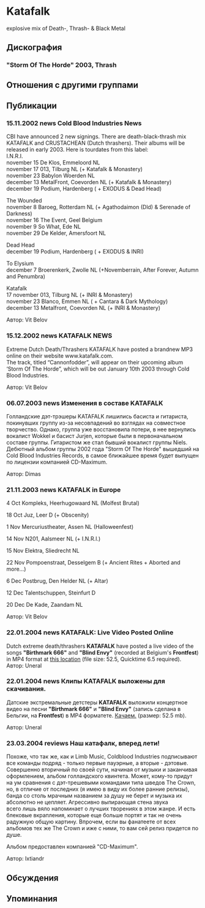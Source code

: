 # Katafalk

explosive mix of Death-, Thrash- & Black Metal

## Дискография

### "Storm Of The Horde" 2003, Thrash




## Отношения с другими группами


## Публикации

### 15.11.2002 news Cold Blood Industries News

<p>CBI have announced 2 new signings. There are death-black-thrash mix KATAFALK and CRUSTACHEAN (Dutch thrashers). Their albums will be released in early 2003. Here is tourdates from this label: <BR> I.N.R.I. <BR> november 15 De Klos, Emmeloord NL <BR> november 17 013, Tilburg NL (+ Katafalk & Monastery) <BR> november 23 Babylon Woerden NL <BR> december 13 MetalFront, Coevorden NL (+ Katafalk & Monastery) <BR> december 19 Podium, Hardenberg ( + EXODUS & Dead Head)</p>
<P> The Wounded <BR> november 8 Baroeg, Rotterdam NL (+ Agathodaimon (Dld) & Serenade of Darkness) <BR> november 16 The Event, Geel Belgium <BR> november 9 So What, Ede NL <BR> november 29 De Kelder, Amersfoort NL</>
<P> Dead Head <BR> december 19 Podium, Hardenberg ( + EXODUS & INRI)</>
<P> To Elysium <BR> december 7 Broerenkerk, Zwolle NL (+Novemberrain, After Forever, Autumn and Penumbra)</>
<P> Katafalk <BR> 17 november 013, Tilburg NL (+ INRI & Monastery) <BR> november 23 Blanco, Emmen NL ( + Cantara & Dark Mythology) <BR> december 13 Metalfront, Coevorden NL (+ INRI & Monastery)</>

Автор: Vit Belov

### 15.12.2002 news KATAFALK NEWS

<p>Extreme Dutch Death/Thrashers KATAFALK have posted a brandnew MP3 online on their website www.katafalk.com. <BR> The track, titled “Cannonfodder”, will appear on their upcoming album ‘Storm Of The Horde”, which will be out January 10th 2003 through Cold Blood Industries.</p>

Автор: Vit Belov

### 06.07.2003 news Изменения в составе KATAFALK

<p>Голландские дэт-трэшеры KATAFALK лишились басиста и гитариста, покинувших группу из-за несовпадений во взглядах на совместное творчество. Однако, группа уже восстановила потери, в нее вернулись вокалист Wokkel и басист Jurjen, которые были в первоначальном составе группы. Гитаристом же стал бывший вокалист группы Niels. Дебютный альбом группы 2002 года "Storm Of The Horde" вышедший на Cold Blood Industries Records, в самое ближайшее время будет выпущен по лицензии компанией CD-Maximum.</p>

Автор: Dimas

### 21.11.2003 news KATAFALK in Europe

<P align="left">4 Oct Kompleks, Heerhugowaard NL (Molfest Brutal)</P>
<P align="left"><SPAN lang=EN-GB>18 Oct Juz, Leer D (+ Obscenity)</SPAN></P>
<P align="left"><SPAN lang=EN-GB>1 Nov Mercuriustheater, Assen NL (Halloweenfest)</SPAN></P>
<P align="left"><SPAN class=EmailStijl22>14 Nov N201, Aalsmeer NL (+ I.N.R.I.)</SPAN></P>
<P align="left">15 Nov Elektra, Sliedrecht NL</P>
<P align="left"><SPAN lang=EN-GB>22 Nov Pompoenstraat, Desselgem B (+ Ancient Rites + Aborted and more…)</SPAN></P>
<P align="left">6 Dec Postbrug, Den Helder NL (+ Altar)</P>
<P align="left">12 Dec Talentschuppen, Steinfurt D </P>
<P align="left"><SPAN class=EmailStijl50>20 Dec De Kade, Zaandam NL</SPAN></P>
Автор: Vit Belov

### 22.01.2004 news KATAFALK: Live Video Posted Online

Dutch extreme death/thrashers <B>KATAFALK</B> have posted a live video of the songs <B>"Birthmark 666"</B> and <B>"Blind Envy"</B> (recorded at Belgium's <B>Frontfest</B>) in MP4 format at <A target=_blank href="http://deimos.curious.be/%7EStillonline/video/katafalk.mp4"><U>this location</U></A> (file size: 52.5, Quicktime 6.5 required).
Автор: Uneral

### 22.01.2004 news Клипы KATAFALK выложены для скачивания.

<P>Датские экстремальные&nbsp;детстеры <B>KATAFALK</B>&nbsp;выложили концертное видео на песни&nbsp;<B>"Birthmark 666"</B>&nbsp;и <B>"Blind Envy"</B> (запись сделана в Бельгии, на&nbsp;<B>Frontfest</B>)&nbsp;в MP4&nbsp;форматете. <A target=_blank href="http://deimos.curious.be/%7EStillonline/video/katafalk.mp4"><U>Качаем.</U></A> (размер: 52.5 mb). </P>
Автор: Uneral

### 23.03.2004 reviews Наш катафалк, вперед лети!

<P>Похоже, что так же, как и&nbsp;Limb Music, Coldblood Industries подписывают все команды подряд - только первые пауэрные, а вторые - дэтовые. Совершенно вторичный по своей сути, начиная от музыки и заканчивая оформлением, альбом голландского квинтета. Может, кому-то придут на ум сравнения с дэт-трешевыми командами типа шведов The Crown, но, в отличие от последних (я имею в виду их более ранние релизы), банда со столь мрачным названием за душу не берет и музыка их абсолютно не цепляет. Агрессивно выпирающая стена звука всего&nbsp;лишь вяло напоминает о лучших творениях в этом жанре. И есть блековые вкрапления, которые еще больше портят и так не очень радужную общую картину. Впрочем, если вы фанатеете от всех альбомов тех же The Crown и иже с ними, то вам сей релиз придется по душе.</P>
<P>Альбом предоставлен компанией "CD-Maximum".</P>
Автор: Ixtiandr


## Обсуждения


## Упоминания

